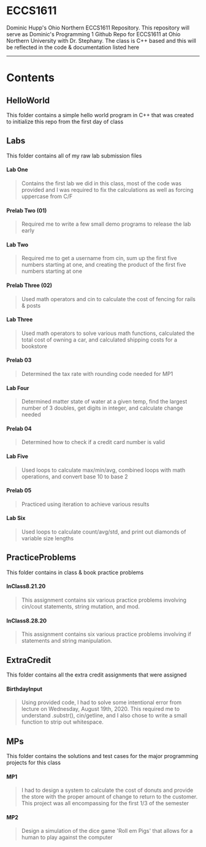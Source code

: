 # ECCS1611
Dominic Hupp's Ohio Northern ECCS1611 Repository. 
This repository will serve as Dominic's Programming 1 Github Repo for ECCS1611 at Ohio Northern University with Dr. Stephany.
The class is C++ based and this will be reflected in the code & documentation listed here

---

# Contents
## HelloWorld
This folder contains a simple hello world program in C++ that was created to initialize this repo from the first day of class

## Labs
This folder contains all of my raw lab submission files
#### Lab One
> Contains the first lab we did in this class, most of the code was provided and I was required to fix the calculations as well as forcing uppercase from C/F
#### Prelab Two (01)
> Required me to write a few small demo programs to release the lab early
#### Lab Two
> Required me to get a username from cin, sum up the first five numbers starting at one, and creating the product of the first five numbers starting at one
#### Prelab Three (02)
> Used math operators and cin to calculate the cost of fencing for rails & posts
#### Lab Three
> Used math operators to solve various math functions, calculated the total cost of owning a car, and calculated shipping costs for a bookstore
#### Prelab 03
> Determined the tax rate with rounding code needed for MP1
#### Lab Four
> Determined matter state of water at a given temp, find the largest number of 3 doubles, get digits in integer, and calculate change needed
#### Prelab 04
> Determined how to check if a credit card number is valid
#### Lab Five
> Used loops to calculate max/min/avg, combined loops with math operations, and convert base 10 to base 2
#### Prelab 05
> Practiced using iteration to achieve various results
#### Lab Six
> Used loops to calculate count/avg/std, and print out diamonds of variable size lengths


## PracticeProblems
This folder contains in class & book practice problems
#### InClass8.21.20
> This assignment contains six various practice problems involving cin/cout statements, string mutation, and mod.
#### InClass8.28.20
> This assignment contains six various practice problems involving if statements and string manipulation.

## ExtraCredit
This folder contains all the extra credit assignments that were assigned
#### BirthdayInput
> Using provided code, I had to solve some intentional error from lecture on Wednesday, August 19th, 2020. This required me to understand .substr(), cin/getline, and I also chose to write a small function to strip out whitespace.

## MPs
This folder contains the solutions and test cases for the major programming projects for this class
#### MP1
> I had to design a system to calculate the cost of donuts and provide the store with the proper amount of change to return to the customer. This project was all encompassing for the first 1/3 of the semester
#### MP2
> Design a simulation of the dice game 'Roll em Pigs' that allows for a human to play against the computer

